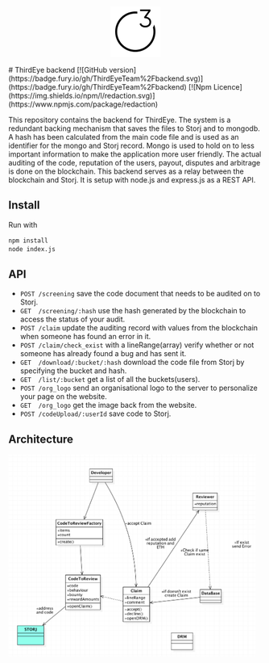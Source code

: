 <p align="center">
  <img src="./documentation/logo.png" height="100" />
</p>
# ThirdEye backend
[![GitHub version](https://badge.fury.io/gh/ThirdEyeTeam%2Fbackend.svg)](https://badge.fury.io/gh/ThirdEyeTeam%2Fbackend)
[![Npm Licence](https://img.shields.io/npm/l/redaction.svg)](https://www.npmjs.com/package/redaction)

This repository contains the backend for ThirdEye.
The system is a redundant backing mechanism that saves the files to Storj and to mongodb.
A hash has been calculated from the main code file and is used as an identifier for the mongo and Storj record.
Mongo is used to hold on to less important information to make the application more user friendly. The actual auditing of the code, reputation of the users, payout, disputes and arbitrage is done on the blockchain. This backend serves as a relay between the blockchain and Storj. It is setup with node.js and express.js as a REST API.

## Install
Run with
  ```bash
  npm install
  node index.js
  ```
 ## API
 
* `POST /screening` save the code document that needs to be audited on to Storj.
* `GET  /screening/:hash` use the hash generated by the blockchain to access the status of your audit.
* `POST /claim` update the auditing record with values from the blockchain when someone has found an error in it.
* `POST /claim/check_exist` with a lineRange(array) verify whether or not someone has already found a bug and has sent it.
* `GET  /download/:bucket/:hash` download the code file from Storj by specifying the bucket and hash.
* `GET  /list/:bucket` get a list of all the buckets(users).
* `POST /org_logo` send an organisational logo to the server to personalize your page on the website.
* `GET  /org_logo` get the image back from the website.
* `POST /codeUpload/:userId` save code to Storj.

 ## Architecture
<p>
  <img src="./documentation/graph.png" height="400" />
</p>
